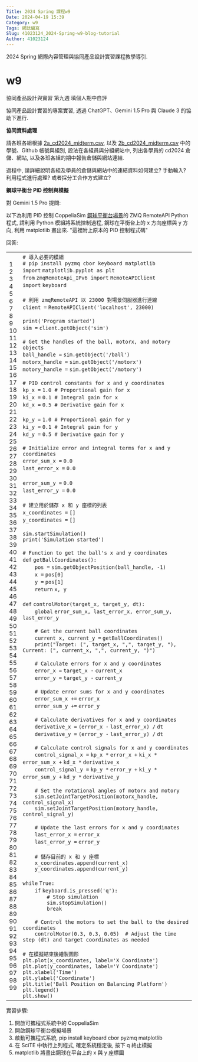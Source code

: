 ```yaml
---
Title: 2024 Spring 課程w9
Date: 2024-04-19 15:39
Category: w9
Tags: 網誌編寫
Slug: 41023124_2024-Spring-w9-blog-tutorial
Author: 41023124
---
```


2024 Spring 網際內容管理與協同產品設計實習課程教學導引.

<!-- PELICAN_END_SUMMARY -->

# w9
<p>協同產品設計與實習 第九週 填個人期中自評</p>
<p>協同產品設計實習的專案實習, 透過 ChatGPT、Gemini 1.5 Pro 與 Claude 3 的協助下進行.</p>
<p><strong>協同資料處理</strong></p>
<p>請各班各組根據<span>&nbsp;</span><a href="https://gist.githubusercontent.com/mdecycu/8ba6fa28317bc7a784d8350e7bc33580/raw/30b7be16b4870ef54c0677a380a029c9202df356/2a_cd2024_midterm.csv">2a_cd2024_midterm.csv</a>, 以及<span>&nbsp;</span><a href="https://gist.githubusercontent.com/mdecycu/8ba6fa28317bc7a784d8350e7bc33580/raw/30b7be16b4870ef54c0677a380a029c9202df356/2b_cd2024_midterm.csv">2b_cd2024_midterm.csv</a><span>&nbsp;</span>中的學號、Github 帳號與組別, 設法在各組員與分組網站中, 列出各學員的 cd2024 倉儲、網站, 以及各班各組的期中報告倉儲與網站連結.</p>
<p>過程中, 請詳細說明各組及學員的倉儲與網站中的連結資料如何建立? 手動輸入? 利用程式進行處理? 或者採分工合作方式建立?</p>
<p><strong>鋼球平衡台 PID 控制與模擬</strong></p>
<p>對 Gemini 1.5 Pro 提問:</p>
<p>以下為利用 PID 控制 CoppeliaSim<span>&nbsp;</span><a href="http://229.cycu.org/ball_beam_balancing_PID_control_coppeliasim_1d_and_2d.7z">鋼球平衡台場景</a>的 ZMQ RemoteAPI Python 程式, 請利用 Python 模組將系統控制過程, 鋼球在平衡台上的 x 方向座標與 y 方向, 利用 matplotlib 畫出來. "這裡附上原本的 PID 控制程式碼"</p>
<p>回答:</p>
<div>
<div class="syntaxhighlighter python" id="highlighter_586197">
<table border="0" cellpadding="0" cellspacing="0">
<tbody>
<tr>
<td class="gutter">
<div class="line number1 index0 alt2">1</div>
<div class="line number2 index1 alt1">2</div>
<div class="line number3 index2 alt2">3</div>
<div class="line number4 index3 alt1">4</div>
<div class="line number5 index4 alt2">5</div>
<div class="line number6 index5 alt1">6</div>
<div class="line number7 index6 alt2">7</div>
<div class="line number8 index7 alt1">8</div>
<div class="line number9 index8 alt2">9</div>
<div class="line number10 index9 alt1">10</div>
<div class="line number11 index10 alt2">11</div>
<div class="line number12 index11 alt1">12</div>
<div class="line number13 index12 alt2">13</div>
<div class="line number14 index13 alt1">14</div>
<div class="line number15 index14 alt2">15</div>
<div class="line number16 index15 alt1">16</div>
<div class="line number17 index16 alt2">17</div>
<div class="line number18 index17 alt1">18</div>
<div class="line number19 index18 alt2">19</div>
<div class="line number20 index19 alt1">20</div>
<div class="line number21 index20 alt2">21</div>
<div class="line number22 index21 alt1">22</div>
<div class="line number23 index22 alt2">23</div>
<div class="line number24 index23 alt1">24</div>
<div class="line number25 index24 alt2">25</div>
<div class="line number26 index25 alt1">26</div>
<div class="line number27 index26 alt2">27</div>
<div class="line number28 index27 alt1">28</div>
<div class="line number29 index28 alt2">29</div>
<div class="line number30 index29 alt1">30</div>
<div class="line number31 index30 alt2">31</div>
<div class="line number32 index31 alt1">32</div>
<div class="line number33 index32 alt2">33</div>
<div class="line number34 index33 alt1">34</div>
<div class="line number35 index34 alt2">35</div>
<div class="line number36 index35 alt1">36</div>
<div class="line number37 index36 alt2">37</div>
<div class="line number38 index37 alt1">38</div>
<div class="line number39 index38 alt2">39</div>
<div class="line number40 index39 alt1">40</div>
<div class="line number41 index40 alt2">41</div>
<div class="line number42 index41 alt1">42</div>
<div class="line number43 index42 alt2">43</div>
<div class="line number44 index43 alt1">44</div>
<div class="line number45 index44 alt2">45</div>
<div class="line number46 index45 alt1">46</div>
<div class="line number47 index46 alt2">47</div>
<div class="line number48 index47 alt1">48</div>
<div class="line number49 index48 alt2">49</div>
<div class="line number50 index49 alt1">50</div>
<div class="line number51 index50 alt2">51</div>
<div class="line number52 index51 alt1">52</div>
<div class="line number53 index52 alt2">53</div>
<div class="line number54 index53 alt1">54</div>
<div class="line number55 index54 alt2">55</div>
<div class="line number56 index55 alt1">56</div>
<div class="line number57 index56 alt2">57</div>
<div class="line number58 index57 alt1">58</div>
<div class="line number59 index58 alt2">59</div>
<div class="line number60 index59 alt1">60</div>
<div class="line number61 index60 alt2">61</div>
<div class="line number62 index61 alt1">62</div>
<div class="line number63 index62 alt2">63</div>
<div class="line number64 index63 alt1">64</div>
<div class="line number65 index64 alt2">65</div>
<div class="line number66 index65 alt1">66</div>
<div class="line number67 index66 alt2">67</div>
<div class="line number68 index67 alt1">68</div>
<div class="line number69 index68 alt2">69</div>
<div class="line number70 index69 alt1">70</div>
<div class="line number71 index70 alt2">71</div>
<div class="line number72 index71 alt1">72</div>
<div class="line number73 index72 alt2">73</div>
<div class="line number74 index73 alt1">74</div>
<div class="line number75 index74 alt2">75</div>
<div class="line number76 index75 alt1">76</div>
<div class="line number77 index76 alt2">77</div>
<div class="line number78 index77 alt1">78</div>
<div class="line number79 index78 alt2">79</div>
<div class="line number80 index79 alt1">80</div>
<div class="line number81 index80 alt2">81</div>
<div class="line number82 index81 alt1">82</div>
<div class="line number83 index82 alt2">83</div>
<div class="line number84 index83 alt1">84</div>
<div class="line number85 index84 alt2">85</div>
<div class="line number86 index85 alt1">86</div>
<div class="line number87 index86 alt2">87</div>
<div class="line number88 index87 alt1">88</div>
<div class="line number89 index88 alt2">89</div>
<div class="line number90 index89 alt1">90</div>
<div class="line number91 index90 alt2">91</div>
<div class="line number92 index91 alt1">92</div>
<div class="line number93 index92 alt2">93</div>
<div class="line number94 index93 alt1">94</div>
<div class="line number95 index94 alt2">95</div>
<div class="line number96 index95 alt1">96</div>
<div class="line number97 index96 alt2">97</div>
<div class="line number98 index97 alt1">98</div>
<div class="line number99 index98 alt2">99</div>
</td>
<td class="code">
<div class="container">
<div class="line number1 index0 alt2"><code class="python comments"># 導入必要的模組</code></div>
<div class="line number2 index1 alt1"><code class="python comments"># pip install pyzmq cbor keyboard matplotlib</code></div>
<div class="line number3 index2 alt2"><code class="python keyword">import</code> <code class="python plain">matplotlib.pyplot as plt</code></div>
<div class="line number4 index3 alt1"><code class="python keyword">from</code> <code class="python plain">zmqRemoteApi_IPv6 </code><code class="python keyword">import</code> <code class="python plain">RemoteAPIClient</code></div>
<div class="line number5 index4 alt2"><code class="python keyword">import</code> <code class="python plain">keyboard</code></div>
<div class="line number6 index5 alt1">&nbsp;</div>
<div class="line number7 index6 alt2"><code class="python comments"># 利用 zmqRemoteAPI 以 23000 對場景伺服器進行連線</code></div>
<div class="line number8 index7 alt1"><code class="python plain">client </code><code class="python keyword">=</code> <code class="python plain">RemoteAPIClient(</code><code class="python string">'localhost'</code><code class="python plain">, </code><code class="python value">23000</code><code class="python plain">)</code></div>
<div class="line number9 index8 alt2">&nbsp;</div>
<div class="line number10 index9 alt1"><code class="python functions">print</code><code class="python plain">(</code><code class="python string">'Program started'</code><code class="python plain">)</code></div>
<div class="line number11 index10 alt2"><code class="python plain">sim </code><code class="python keyword">=</code> <code class="python plain">client.getObject(</code><code class="python string">'sim'</code><code class="python plain">)</code></div>
<div class="line number12 index11 alt1">&nbsp;</div>
<div class="line number13 index12 alt2"><code class="python comments"># Get the handles of the ball, motorx, and motory objects</code></div>
<div class="line number14 index13 alt1"><code class="python plain">ball_handle </code><code class="python keyword">=</code> <code class="python plain">sim.getObject(</code><code class="python string">'/ball'</code><code class="python plain">)</code></div>
<div class="line number15 index14 alt2"><code class="python plain">motorx_handle </code><code class="python keyword">=</code> <code class="python plain">sim.getObject(</code><code class="python string">'/motorx'</code><code class="python plain">)</code></div>
<div class="line number16 index15 alt1"><code class="python plain">motory_handle </code><code class="python keyword">=</code> <code class="python plain">sim.getObject(</code><code class="python string">'/motory'</code><code class="python plain">)</code></div>
<div class="line number17 index16 alt2">&nbsp;</div>
<div class="line number18 index17 alt1"><code class="python comments"># PID control constants for x and y coordinates</code></div>
<div class="line number19 index18 alt2"><code class="python plain">kp_x </code><code class="python keyword">=</code> <code class="python value">1.0</code>&nbsp; <code class="python comments"># Proportional gain for x</code></div>
<div class="line number20 index19 alt1"><code class="python plain">ki_x </code><code class="python keyword">=</code> <code class="python value">0.1</code>&nbsp; <code class="python comments"># Integral gain for x</code></div>
<div class="line number21 index20 alt2"><code class="python plain">kd_x </code><code class="python keyword">=</code> <code class="python value">0.5</code>&nbsp; <code class="python comments"># Derivative gain for x</code></div>
<div class="line number22 index21 alt1">&nbsp;</div>
<div class="line number23 index22 alt2"><code class="python plain">kp_y </code><code class="python keyword">=</code> <code class="python value">1.0</code>&nbsp; <code class="python comments"># Proportional gain for y</code></div>
<div class="line number24 index23 alt1"><code class="python plain">ki_y </code><code class="python keyword">=</code> <code class="python value">0.1</code>&nbsp; <code class="python comments"># Integral gain for y</code></div>
<div class="line number25 index24 alt2"><code class="python plain">kd_y </code><code class="python keyword">=</code> <code class="python value">0.5</code>&nbsp; <code class="python comments"># Derivative gain for y</code></div>
<div class="line number26 index25 alt1">&nbsp;</div>
<div class="line number27 index26 alt2"><code class="python comments"># Initialize error and integral terms for x and y coordinates</code></div>
<div class="line number28 index27 alt1"><code class="python plain">error_sum_x </code><code class="python keyword">=</code> <code class="python value">0.0</code></div>
<div class="line number29 index28 alt2"><code class="python plain">last_error_x </code><code class="python keyword">=</code> <code class="python value">0.0</code></div>
<div class="line number30 index29 alt1">&nbsp;</div>
<div class="line number31 index30 alt2"><code class="python plain">error_sum_y </code><code class="python keyword">=</code> <code class="python value">0.0</code></div>
<div class="line number32 index31 alt1"><code class="python plain">last_error_y </code><code class="python keyword">=</code> <code class="python value">0.0</code></div>
<div class="line number33 index32 alt2">&nbsp;</div>
<div class="line number34 index33 alt1"><code class="python comments"># 建立用於儲存 x 和 y 座標的列表</code></div>
<div class="line number35 index34 alt2"><code class="python plain">x_coordinates </code><code class="python keyword">=</code> <code class="python plain">[]</code></div>
<div class="line number36 index35 alt1"><code class="python plain">y_coordinates </code><code class="python keyword">=</code> <code class="python plain">[]</code></div>
<div class="line number37 index36 alt2">&nbsp;</div>
<div class="line number38 index37 alt1"><code class="python plain">sim.startSimulation()</code></div>
<div class="line number39 index38 alt2"><code class="python functions">print</code><code class="python plain">(</code><code class="python string">'Simulation started'</code><code class="python plain">)</code></div>
<div class="line number40 index39 alt1">&nbsp;</div>
<div class="line number41 index40 alt2"><code class="python comments"># Function to get the ball's x and y coordinates</code></div>
<div class="line number42 index41 alt1"><code class="python keyword">def</code> <code class="python plain">getBallCoordinates():</code></div>
<div class="line number43 index42 alt2"><code class="python spaces">&nbsp;&nbsp;&nbsp;&nbsp;</code><code class="python plain">pos </code><code class="python keyword">=</code> <code class="python plain">sim.getObjectPosition(ball_handle, </code><code class="python keyword">-</code><code class="python value">1</code><code class="python plain">)</code></div>
<div class="line number44 index43 alt1"><code class="python spaces">&nbsp;&nbsp;&nbsp;&nbsp;</code><code class="python plain">x </code><code class="python keyword">=</code> <code class="python plain">pos[</code><code class="python value">0</code><code class="python plain">]</code></div>
<div class="line number45 index44 alt2"><code class="python spaces">&nbsp;&nbsp;&nbsp;&nbsp;</code><code class="python plain">y </code><code class="python keyword">=</code> <code class="python plain">pos[</code><code class="python value">1</code><code class="python plain">]</code></div>
<div class="line number46 index45 alt1"><code class="python spaces">&nbsp;&nbsp;&nbsp;&nbsp;</code><code class="python keyword">return</code> <code class="python plain">x, y</code></div>
<div class="line number47 index46 alt2">&nbsp;</div>
<div class="line number48 index47 alt1"><code class="python keyword">def</code> <code class="python plain">controlMotor(target_x, target_y, dt):</code></div>
<div class="line number49 index48 alt2"><code class="python spaces">&nbsp;&nbsp;&nbsp;&nbsp;</code><code class="python keyword">global</code> <code class="python plain">error_sum_x, last_error_x, error_sum_y, last_error_y</code></div>
<div class="line number50 index49 alt1">&nbsp;</div>
<div class="line number51 index50 alt2"><code class="python spaces">&nbsp;&nbsp;&nbsp;&nbsp;</code><code class="python comments"># Get the current ball coordinates</code></div>
<div class="line number52 index51 alt1"><code class="python spaces">&nbsp;&nbsp;&nbsp;&nbsp;</code><code class="python plain">current_x, current_y </code><code class="python keyword">=</code> <code class="python plain">getBallCoordinates()</code></div>
<div class="line number53 index52 alt2"><code class="python spaces">&nbsp;&nbsp;&nbsp;&nbsp;</code><code class="python functions">print</code><code class="python plain">(</code><code class="python string">"Target: ("</code><code class="python plain">, target_x, </code><code class="python string">","</code><code class="python plain">, target_y, </code><code class="python string">"), Current: ("</code><code class="python plain">, current_x, </code><code class="python string">","</code><code class="python plain">, current_y, </code><code class="python string">")"</code><code class="python plain">)</code></div>
<div class="line number54 index53 alt1">&nbsp;</div>
<div class="line number55 index54 alt2"><code class="python spaces">&nbsp;&nbsp;&nbsp;&nbsp;</code><code class="python comments"># Calculate errors for x and y coordinates</code></div>
<div class="line number56 index55 alt1"><code class="python spaces">&nbsp;&nbsp;&nbsp;&nbsp;</code><code class="python plain">error_x </code><code class="python keyword">=</code> <code class="python plain">target_x </code><code class="python keyword">-</code> <code class="python plain">current_x</code></div>
<div class="line number57 index56 alt2"><code class="python spaces">&nbsp;&nbsp;&nbsp;&nbsp;</code><code class="python plain">error_y </code><code class="python keyword">=</code> <code class="python plain">target_y </code><code class="python keyword">-</code> <code class="python plain">current_y</code></div>
<div class="line number58 index57 alt1">&nbsp;</div>
<div class="line number59 index58 alt2"><code class="python spaces">&nbsp;&nbsp;&nbsp;&nbsp;</code><code class="python comments"># Update error sums for x and y coordinates</code></div>
<div class="line number60 index59 alt1"><code class="python spaces">&nbsp;&nbsp;&nbsp;&nbsp;</code><code class="python plain">error_sum_x </code><code class="python keyword">+</code><code class="python keyword">=</code> <code class="python plain">error_x</code></div>
<div class="line number61 index60 alt2"><code class="python spaces">&nbsp;&nbsp;&nbsp;&nbsp;</code><code class="python plain">error_sum_y </code><code class="python keyword">+</code><code class="python keyword">=</code> <code class="python plain">error_y</code></div>
<div class="line number62 index61 alt1">&nbsp;</div>
<div class="line number63 index62 alt2"><code class="python spaces">&nbsp;&nbsp;&nbsp;&nbsp;</code><code class="python comments"># Calculate derivatives for x and y coordinates</code></div>
<div class="line number64 index63 alt1"><code class="python spaces">&nbsp;&nbsp;&nbsp;&nbsp;</code><code class="python plain">derivative_x </code><code class="python keyword">=</code> <code class="python plain">(error_x </code><code class="python keyword">-</code> <code class="python plain">last_error_x) </code><code class="python keyword">/</code> <code class="python plain">dt</code></div>
<div class="line number65 index64 alt2"><code class="python spaces">&nbsp;&nbsp;&nbsp;&nbsp;</code><code class="python plain">derivative_y </code><code class="python keyword">=</code> <code class="python plain">(error_y </code><code class="python keyword">-</code> <code class="python plain">last_error_y) </code><code class="python keyword">/</code> <code class="python plain">dt</code></div>
<div class="line number66 index65 alt1">&nbsp;</div>
<div class="line number67 index66 alt2"><code class="python spaces">&nbsp;&nbsp;&nbsp;&nbsp;</code><code class="python comments"># Calculate control signals for x and y coordinates</code></div>
<div class="line number68 index67 alt1"><code class="python spaces">&nbsp;&nbsp;&nbsp;&nbsp;</code><code class="python plain">control_signal_x </code><code class="python keyword">=</code> <code class="python plain">kp_x </code><code class="python keyword">*</code> <code class="python plain">error_x </code><code class="python keyword">+</code> <code class="python plain">ki_x </code><code class="python keyword">*</code> <code class="python plain">error_sum_x </code><code class="python keyword">+</code> <code class="python plain">kd_x </code><code class="python keyword">*</code> <code class="python plain">derivative_x</code></div>
<div class="line number69 index68 alt2"><code class="python spaces">&nbsp;&nbsp;&nbsp;&nbsp;</code><code class="python plain">control_signal_y </code><code class="python keyword">=</code> <code class="python plain">kp_y </code><code class="python keyword">*</code> <code class="python plain">error_y </code><code class="python keyword">+</code> <code class="python plain">ki_y </code><code class="python keyword">*</code> <code class="python plain">error_sum_y </code><code class="python keyword">+</code> <code class="python plain">kd_y </code><code class="python keyword">*</code> <code class="python plain">derivative_y</code></div>
<div class="line number70 index69 alt1">&nbsp;</div>
<div class="line number71 index70 alt2"><code class="python spaces">&nbsp;&nbsp;&nbsp;&nbsp;</code><code class="python comments"># Set the rotational angles of motorx and motory</code></div>
<div class="line number72 index71 alt1"><code class="python spaces">&nbsp;&nbsp;&nbsp;&nbsp;</code><code class="python plain">sim.setJointTargetPosition(motorx_handle, control_signal_x)</code></div>
<div class="line number73 index72 alt2"><code class="python spaces">&nbsp;&nbsp;&nbsp;&nbsp;</code><code class="python plain">sim.setJointTargetPosition(motory_handle, control_signal_y)</code></div>
<div class="line number74 index73 alt1">&nbsp;</div>
<div class="line number75 index74 alt2"><code class="python spaces">&nbsp;&nbsp;&nbsp;&nbsp;</code><code class="python comments"># Update the last errors for x and y coordinates</code></div>
<div class="line number76 index75 alt1"><code class="python spaces">&nbsp;&nbsp;&nbsp;&nbsp;</code><code class="python plain">last_error_x </code><code class="python keyword">=</code> <code class="python plain">error_x</code></div>
<div class="line number77 index76 alt2"><code class="python spaces">&nbsp;&nbsp;&nbsp;&nbsp;</code><code class="python plain">last_error_y </code><code class="python keyword">=</code> <code class="python plain">error_y</code></div>
<div class="line number78 index77 alt1">&nbsp;</div>
<div class="line number79 index78 alt2"><code class="python spaces">&nbsp;&nbsp;&nbsp;&nbsp;</code><code class="python comments"># 儲存目前的 x 和 y 座標</code></div>
<div class="line number80 index79 alt1"><code class="python spaces">&nbsp;&nbsp;&nbsp;&nbsp;</code><code class="python plain">x_coordinates.append(current_x)</code></div>
<div class="line number81 index80 alt2"><code class="python spaces">&nbsp;&nbsp;&nbsp;&nbsp;</code><code class="python plain">y_coordinates.append(current_y)</code></div>
<div class="line number82 index81 alt1">&nbsp;</div>
<div class="line number83 index82 alt2"><code class="python keyword">while</code> <code class="python color1">True</code><code class="python plain">:</code></div>
<div class="line number84 index83 alt1"><code class="python spaces">&nbsp;&nbsp;&nbsp;&nbsp;</code><code class="python keyword">if</code> <code class="python plain">keyboard.is_pressed(</code><code class="python string">'q'</code><code class="python plain">):</code></div>
<div class="line number85 index84 alt2"><code class="python spaces">&nbsp;&nbsp;&nbsp;&nbsp;&nbsp;&nbsp;&nbsp;&nbsp;</code><code class="python comments"># Stop simulation</code></div>
<div class="line number86 index85 alt1"><code class="python spaces">&nbsp;&nbsp;&nbsp;&nbsp;&nbsp;&nbsp;&nbsp;&nbsp;</code><code class="python plain">sim.stopSimulation()</code></div>
<div class="line number87 index86 alt2"><code class="python spaces">&nbsp;&nbsp;&nbsp;&nbsp;&nbsp;&nbsp;&nbsp;&nbsp;</code><code class="python keyword">break</code></div>
<div class="line number88 index87 alt1">&nbsp;</div>
<div class="line number89 index88 alt2"><code class="python spaces">&nbsp;&nbsp;&nbsp;&nbsp;</code><code class="python comments"># Control the motors to set the ball to the desired coordinates</code></div>
<div class="line number90 index89 alt1"><code class="python spaces">&nbsp;&nbsp;&nbsp;&nbsp;</code><code class="python plain">controlMotor(</code><code class="python value">0.3</code><code class="python plain">, </code><code class="python value">0.3</code><code class="python plain">, </code><code class="python value">0.05</code><code class="python plain">)&nbsp; </code><code class="python comments"># Adjust the time step (dt) and target coordinates as needed</code></div>
<div class="line number91 index90 alt2">&nbsp;</div>
<div class="line number92 index91 alt1"><code class="python comments"># 在模擬結束後繪製圖形</code></div>
<div class="line number93 index92 alt2"><code class="python plain">plt.plot(x_coordinates, label</code><code class="python keyword">=</code><code class="python string">'X Coordinate'</code><code class="python plain">)</code></div>
<div class="line number94 index93 alt1"><code class="python plain">plt.plot(y_coordinates, label</code><code class="python keyword">=</code><code class="python string">'Y Coordinate'</code><code class="python plain">)</code></div>
<div class="line number95 index94 alt2"><code class="python plain">plt.xlabel(</code><code class="python string">'Time'</code><code class="python plain">)</code></div>
<div class="line number96 index95 alt1"><code class="python plain">plt.ylabel(</code><code class="python string">'Coordinate'</code><code class="python plain">)</code></div>
<div class="line number97 index96 alt2"><code class="python plain">plt.title(</code><code class="python string">'Ball Position on Balancing Platform'</code><code class="python plain">)</code></div>
<div class="line number98 index97 alt1"><code class="python plain">plt.legend()</code></div>
<div class="line number99 index98 alt2"><code class="python plain">plt.show()</code></div>
</div>
</td>
</tr>
</tbody>
</table>
</div>
</div>
<p>實習步驟:</p>
<ol>
<li>開啟可攜程式系統中的 CoppeliaSim</li>
<li>開啟鋼球平衡台模擬場景</li>
<li>啟動可攜程式系統, pip install keyboard cbor pyzmq matplotlib</li>
<li>在 SciTE 中執行上列程式, 確定系統穩定後, 按下 q 終止模擬</li>
<li>matplotlib 將畫出鋼球在平台上的 x 與 y 座標圖</li>
</ol>
